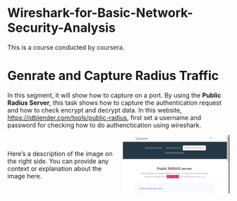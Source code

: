 # Wireshark-for-Basic-Network-Security-Analysis
This is a course conducted by coursera.

# Genrate and Capture Radius Traffic
In this segment, it will show how to capture on a port. By using the **Public Radius Server**, this task shows how to capture the authentication request and how to check encrypt and decrypt data. 
In this website, https://idblender.com/tools/public-radius, first set a username and password for checking how to do authenctication using wireshark.
<div style="display: flex; align-items: center; justify-content: space-between;">
  <div style="flex: 1; margin-right: 20px;">
    <p>Here’s a description of the image on the right side. You can provide any context or explanation about the image here.</p>
  </div>
  <div style="flex: 1;">
    <img src="image.png" alt="Description of image" style="max-width: 100%; height: auto;">
  </div>
</div>

